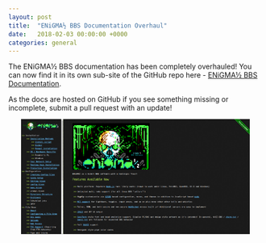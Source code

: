 ```yaml
---
layout: post
title:  "ENiGMA½ BBS Documentation Overhaul"
date:   2018-02-03 00:00:00 +0000
categories: general
---
```

The ENiGMA½ BBS documentation has been completely overhauled! You can now find it in its own sub-site of the 
GitHub repo here - [ENiGMA½ BBS Documentation](https://nuskooler.github.io/enigma-bbs).

As the docs are hosted on GitHub if you see something missing or incomplete, submit a pull request with an 
update!

<center><img src="/assets/images/posts/docs.png" width="90%" /></center>